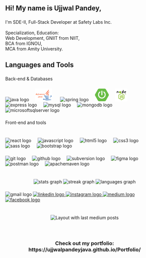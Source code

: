 <h2 align="left">Hi! My name is Ujjwal Pandey,</h2>

###

<p align="left">I'm SDE-II, Full-Stack Developer at Safety Labs Inc.<br><br>Specialization, Education:<br>Web Development, GNIIT from NIIT,<br>BCA from IGNOU,<br>MCA from Amity University.</p>

###

<h2 align="left">Languages and Tools</h2>

###

<p align="left">Back-end & Databases</p>

###

<div align="left">
  <img src="https://cdn.jsdelivr.net/gh/devicons/devicon/icons/java/java-original.svg" title="Core Java (main logic building)" height="40" alt="java logo"  />
  <img width="12" />
  <img src="./images/Advanced java.png" title="Advanced Java (server side)" height="40" alt="Advanced java logo"  />
  <img width="18" />
  <img src="https://cdn.jsdelivr.net/gh/devicons/devicon/icons/spring/spring-original.svg" title="Spring Framework" height="40" alt="spring logo"  />
  <img width="12" />
  <img src="./images/spring-boot-logo.png" title="Spring Boot" height="40" alt="Spring Boot logo"  />
  <img width="12" />
  <img src="./images/NodeJS.png"  title="NodeJs" height="40" alt="nodejs logo"  />
  <img width="12" />
  <img src="https://skillicons.dev/icons?i=express" height="40" alt="express logo"  title="ExpressJS"/>
  <img width="12" />
  <img src="https://cdn.jsdelivr.net/gh/devicons/devicon/icons/mysql/mysql-original.svg" height="40" alt="mysql logo"  title="MySQL" />
  <img width="12" />
  <img src="https://cdn.jsdelivr.net/gh/devicons/devicon/icons/mongodb/mongodb-original.svg" height="40" alt="mongodb logo"  title="MongoDB" />
  <img width="12" />
  <img src="https://cdn.jsdelivr.net/gh/devicons/devicon/icons/microsoftsqlserver/microsoftsqlserver-plain.svg" height="40" alt="microsoftsqlserver logo"  title="Microsoft SQL Server" />
</div>

###

<p align="left">Front-end and tools</p>

###

<br clear="both">

<div align="left">
  <img src="https://cdn.jsdelivr.net/gh/devicons/devicon/icons/react/react-original.svg" height="36" alt="react logo" title="ReactJS"  />
  <img width="13" />
  <img src="https://cdn.jsdelivr.net/gh/devicons/devicon/icons/javascript/javascript-original.svg" height="36" alt="javascript logo" title="JavaScript"   />
  <img width="13" />
  <img src="https://cdn.jsdelivr.net/gh/devicons/devicon/icons/html5/html5-original.svg" height="36" alt="html5 logo" title="HTML 5"  />
  <img width="13" />
  <img src="https://cdn.jsdelivr.net/gh/devicons/devicon/icons/css3/css3-original.svg" height="36" alt="css3 logo"  title="CSS 3, to style page" />
  <img width="13" />
  <img src="https://cdn.jsdelivr.net/gh/devicons/devicon/icons/sass/sass-original.svg" height="36" alt="sass logo"  title="Advanced way to use the CSS" />
  <img width="13" />
  <img src="https://cdn.jsdelivr.net/gh/devicons/devicon/icons/bootstrap/bootstrap-original.svg" height="36" alt="bootstrap logo" title="Bootstrap for CSS and page layouts"  />
</div>

###

<div align="left">
  <img src="https://cdn.simpleicons.org/git/F05032" height="40" alt="git logo" title="Git Version control"  />
  <img width="12" />
  <img src="https://skillicons.dev/icons?i=github" height="40" alt="github logo" title="Github"  />
  <img width="12" />
  <img src="https://cdn.simpleicons.org/subversion/809CC9" height="40" alt="subversion logo"  title="SVN, sub version" />
  <img width="12" />
  <img src="https://skillicons.dev/icons?i=figma" height="40" alt="figma logo" title="Figma to design UIs"  />
  <img width="12" />
  <img src="https://cdn.simpleicons.org/postman/FF6C37" height="40" alt="postman logo" title="postman to test APIs"  />
  <img width="12" />
  <img src="https://cdn.simpleicons.org/apachemaven/C71A36" height="40" alt="apachemaven logo" title="Java project manager for ease of work"  />
</div>

###

<br clear="both">

<div align="center">
  <img src="https://github-readme-stats.vercel.app/api?username=ujjwalpandeyjava&hide_title=false&hide_rank=false&show_icons=true&include_all_commits=true&count_private=true&disable_animations=false&theme=dracula&locale=en&hide_border=false" height="150" alt="stats graph"  />
  <img src="https://streak-stats.demolab.com?user=ujjwalpandeyjava&locale=en&mode=daily&theme=dracula&hide_border=false&border_radius=5" height="150" alt="streak graph"  />
  <img src="https://github-readme-stats.vercel.app/api/top-langs?username=ujjwalpandeyjava&locale=en&hide_title=false&layout=compact&card_width=320&langs_count=6&theme=dracula&hide_border=false" height="153" alt="languages graph"  />
</div>

###

<div align="left">
  <img src="https://img.shields.io/static/v1?message=ujjwalpandey.aps&logo=gmail&label=&color=D14836&logoColor=white&labelColor=&style=for-the-badge" height="35" alt="gmail logo"  />
  <a href="https://www.linkedin.com/in/ujjwal-pandey-8bb562138/" target="_blank">
    <img src="https://img.shields.io/static/v1?message=LinkedIn&logo=linkedin&label=&color=0077B5&logoColor=white&labelColor=&style=for-the-badge" height="35" alt="linkedin logo"  />
  </a>
  <a href="https://www.instagram.com/sadhu_ujjwalpandeyy/" target="_blank">
    <img src="https://img.shields.io/static/v1?message=Instagram&logo=instagram&label=&color=E4405F&logoColor=white&labelColor=&style=for-the-badge" height="35" alt="instagram logo"  />
  </a>
  <a href="https://medium.com/@sadhu_ujjwalpandey" target="_blank">
    <img src="https://img.shields.io/static/v1?message=Medium&logo=medium&label=&color=12100E&logoColor=white&labelColor=&style=for-the-badge" height="35" alt="medium logo"  />
  </a>
  <a href="https://www.facebook.com/ujjwal.pandey.1656" target="_blank">
    <img src="https://img.shields.io/static/v1?message=Facebook&logo=facebook&label=&color=1877F2&logoColor=white&labelColor=&style=for-the-badge" height="35" alt="facebook logo"  />
  </a>
</div>

###

<br clear="both">

<div align="center">
  <img src="https://github-read-medium-git-main.pahlevikun.vercel.app/latest?limit=4&username=sadhu_ujjwalpandey&theme=default" alt="Layout with last medium posts"  />
</div>

###

<br clear="both">

<h3 align="center">Check out my portfolio: https://ujjwalpandeyjava.github.io/Portfolio/</h3>

###
